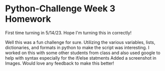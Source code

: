 # Python-Challenge Week 3 Homework
First time turning in 5/14/23. Hope I'm turning this in correctly!

Well this was a fun challenge for sure. Utilizing the various variables, lists, dictionaries, and formats in python to make the script was interesting. 
I worked on this with some other students from class and also used google to help with syntax especially for the if/else statments
Added a screenshot in Images.
Would love any feedback to make this better!
